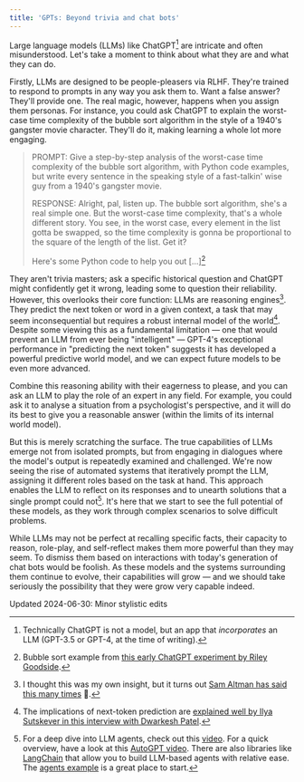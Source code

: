 ```yaml
---
title: 'GPTs: Beyond trivia and chat bots'
---
```


Large language models (LLMs) like ChatGPT[^chatgpt] are intricate and often misunderstood. Let's take a moment to think about what they are and what they can do.

Firstly, LLMs are designed to be people-pleasers via RLHF. They're trained to respond to prompts in any way you ask them to. Want a false answer? They'll provide one. The real magic, however, happens when you assign them personas. For instance, you could ask ChatGPT to explain the worst-case time complexity of the bubble sort algorithm in the style of a 1940's gangster movie character. They'll do it, making learning a whole lot more engaging.

> PROMPT: Give a step-by-step analysis of the worst-case time complexity of the bubble sort algorithm, with Python code examples, but write every sentence in the speaking style of a fast-talkin' wise guy from a 1940's gangster movie.
> 
> RESPONSE: Alright, pal, listen up. The bubble sort algorithm, she's a real simple one. But the worst-case time complexity, that's a whole different story. You see, in the worst case, every element in the list gotta be swapped, so the time complexity is gonna be proportional to the square of the length of the list. Get it?
> 
> Here's some Python code to help you out [...][^bubble-sort]

They aren't trivia masters; ask a specific historical question and ChatGPT might confidently get it wrong, leading some to question their reliability. However, this overlooks their core function: LLMs are reasoning engines[^reasoning]. They predict the next token or word in a given context, a task that may seem inconsequential but requires a robust internal model of the world[^next-token]. Despite some viewing this as a fundamental limitation — one that would prevent an LLM from ever being "intelligent" — GPT-4's exceptional performance in "predicting the next token" suggests it has developed a powerful predictive world model, and we can expect future models to be even more advanced.

Combine this reasoning ability with their eagerness to please, and you can ask an LLM to play the role of an expert in any field. For example, you could ask it to analyse a situation from a psychologist's perspective, and it will do its best to give you a reasonable answer (within the limits of its internal world model).

But this is merely scratching the surface. The true capabilities of LLMs emerge not from isolated prompts, but from engaging in dialogues where the model's output is repeatedly examined and challenged. We're now seeing the rise of automated systems that iteratively prompt the LLM, assigning it different roles based on the task at hand. This approach enables the LLM to reflect on its responses and to unearth solutions that a single prompt could not[^agents]. It's here that we start to see the full potential of these models, as they work through complex scenarios to solve difficult problems.

While LLMs may not be perfect at recalling specific facts, their capacity to reason, role-play, and self-reflect makes them more powerful than they may seem. To dismiss them based on interactions with today's generation of chat bots would be foolish. As these models and the systems surrounding them continue to evolve, their capabilities will grow — and we should take seriously the possibility that they were grow very capable indeed.


[^chatgpt]: Technically ChatGPT is not a model, but an app that *incorporates* an LLM (GPT-3.5 or GPT-4, at the time of writing).
[^bubble-sort]: Bubble sort example from [this early ChatGPT experiment by Riley Goodside](https://twitter.com/goodside/status/1598129631609380864).
[^reasoning]: I thought this was my own insight, but it turns out [Sam Altman has said this many times](https://youtu.be/uaQZIK9gvNo?t=1133) 🫠.
[^next-token]: The implications of next-token prediction are [explained well by Ilya Sutskever in this interview with Dwarkesh Patel](https://youtu.be/Yf1o0TQzry8?t=7m36s).
[^agents]: For a deep dive into LLM agents, check out this [video](https://youtu.be/wVzuvf9D9BU). For a quick overview, have a look at this [AutoGPT video](https://youtu.be/LqjVMy2qhRY). There are also libraries like [LangChain](https://github.com/hwchase17/langchain) that allow you to build LLM-based agents with relative ease. The [agents example](https://python.langchain.com/docs/modules/agents/#get-started) is a great place to start.

<aside>Updated 2024-06-30: Minor stylistic edits</aside>
